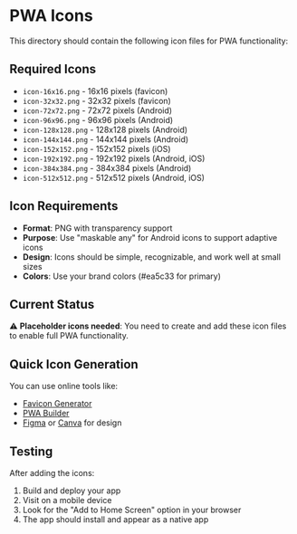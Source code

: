 # PWA Icons

This directory should contain the following icon files for PWA functionality:

## Required Icons

- `icon-16x16.png` - 16x16 pixels (favicon)
- `icon-32x32.png` - 32x32 pixels (favicon)
- `icon-72x72.png` - 72x72 pixels (Android)
- `icon-96x96.png` - 96x96 pixels (Android)
- `icon-128x128.png` - 128x128 pixels (Android)
- `icon-144x144.png` - 144x144 pixels (Android)
- `icon-152x152.png` - 152x152 pixels (iOS)
- `icon-192x192.png` - 192x192 pixels (Android, iOS)
- `icon-384x384.png` - 384x384 pixels (Android)
- `icon-512x512.png` - 512x512 pixels (Android, iOS)

## Icon Requirements

- **Format**: PNG with transparency support
- **Purpose**: Use "maskable any" for Android icons to support adaptive icons
- **Design**: Icons should be simple, recognizable, and work well at small sizes
- **Colors**: Use your brand colors (#ea5c33 for primary)

## Current Status

⚠️ **Placeholder icons needed**: You need to create and add these icon files to enable full PWA functionality.

## Quick Icon Generation

You can use online tools like:
- [Favicon Generator](https://realfavicongenerator.net/)
- [PWA Builder](https://www.pwabuilder.com/imageGenerator)
- [Figma](https://www.figma.com/) or [Canva](https://canva.com/) for design

## Testing

After adding the icons:
1. Build and deploy your app
2. Visit on a mobile device
3. Look for the "Add to Home Screen" option in your browser
4. The app should install and appear as a native app
